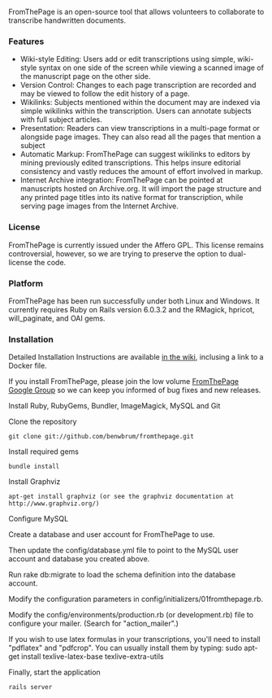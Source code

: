 FromThePage is an open-source tool that allows volunteers to collaborate to transcribe handwritten documents.

### Features

- Wiki-style Editing: Users add or edit transcriptions using simple, wiki-style syntax on one side of the screen while viewing a scanned image of the manuscript page on the other side.
- Version Control: Changes to each page transcription are recorded and may be viewed to follow the edit history of a page.
- Wikilinks: Subjects mentioned within the document may are indexed via simple wikilinks within the transcription. Users can annotate subjects with full subject articles.
- Presentation: Readers can view transcriptions in a multi-page format or alongside page images. They can also read all the pages that mention a subject
- Automatic Markup: FromThePage can suggest wikilinks to editors by mining previously edited transcriptions. This helps insure editorial consistency and vastly reduces the amount of effort involved in markup.
- Internet Archive integration: FromThePage can be pointed at manuscripts hosted on Archive.org. It will import the page structure and any printed page titles into its native format for transcription, while serving page images from the Internet Archive.

### License

FromThePage is currently issued under the Affero GPL. This license remains controversial, however, so we are trying to preserve the option to dual-license the code.

### Platform

FromThePage has been run successfully under both Linux and Windows. It currently requires Ruby on Rails version 6.0.3.2 and the RMagick, hpricot, will_paginate, and OAI gems.

### Installation

Detailed Installation Instructions are available [in the wiki](https://github.com/benwbrum/fromthepage/wiki), inclusing a link to a Docker file.

If you install FromThePage, please join the low volume [FromThePage Google Group](https://groups.google.com/forum/#!forum/fromthepage) so we can keep you informed of bug fixes and new releases.

Install Ruby, RubyGems, Bundler, ImageMagick, MySQL and Git

Clone the repository

    git clone git://github.com/benwbrum/fromthepage.git

Install required gems

    bundle install

Install Graphviz

    apt-get install graphviz (or see the graphviz documentation at http://www.graphviz.org/)

Configure MySQL

Create a database and user account for FromThePage to use.

Then update the config/database.yml file to point to the MySQL user account and database you created above.

Run
    rake db:migrate
to load the schema definition into the database account.

Modify the configuration parameters in config/initializers/01fromthepage.rb.

Modify the config/environments/production.rb (or development.rb) file to configure your mailer.  (Search for "action_mailer".)

If you wish to use latex formulas in your transcriptions, you'll need to install "pdflatex" and "pdfcrop".
You can usually install them by typing:
sudo apt-get install texlive-latex-base texlive-extra-utils


Finally, start the application

    rails server

